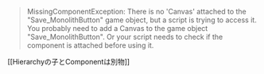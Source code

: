 
> MissingComponentException: There is no 'Canvas' attached to the "Save_MonolithButton" game object, but a script is trying to access it.
>  You probably need to add a Canvas to the game object "Save_MonolithButton". Or your script needs to check if the component is attached before using it.

[[Hierarchyの子とComponentは別物]]
